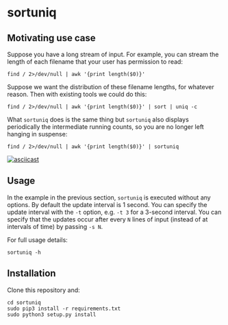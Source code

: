 sortuniq
====

Motivating use case
----

Suppose you have a long stream of input. For example, you can stream the length of each filename
that your user has permission to read:

```
find / 2>/dev/null | awk '{print length($0)}'
```

Suppose we want the distribution of these filename lengths, for whatever reason. Then with existing
tools we could do this:

```
find / 2>/dev/null | awk '{print length($0)}' | sort | uniq -c
```

What `sortuniq` does is the same thing but `sortuniq` also displays periodically the intermediate
running counts, so you are no longer left hanging in suspense:

```
find / 2>/dev/null | awk '{print length($0)}' | sortuniq
```

[![asciicast](https://asciinema.org/a/TptavJRuCWP0KG9WLtfqLvgng.svg)](https://asciinema.org/a/TptavJRuCWP0KG9WLtfqLvgng)

Usage
----

In the example in the previous section, `sortuniq` is executed without any options. By default the
update interval is 1 second. You can specify the update interval with the `-t` option, e.g. `-t 3`
for a 3-second interval. You can specify that the updates occur after every `N` lines of input
(instead of at intervals of time) by passing `-s N`.

For full usage details:

```
sortuniq -h
```

Installation
----

Clone this repository and:

```
cd sortuniq
sudo pip3 install -r requirements.txt
sudo python3 setup.py install
```
